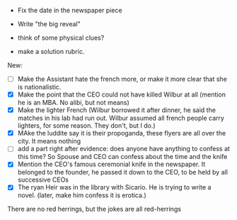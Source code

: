  - Fix the date in the newspaper piece
 - Write "the big reveal"
 - think of some physical clues?

 - make a solution rubric.
 
 
 New:
 
 - [ ] Make the Assistant hate the french more, or make it more clear that she is nationalistic.
 - [x] Make the point that the CEO could not have killed Wilbur at all (mention he is an MBA. No alibi, but not means)
 - [x] Make the lighter French (Wilbur borrowed it after dinner, he said the matches in his lab had run out. Wilbur assumed all french people carry lighters, for some reason. They don't, but I do.)
 - [x] MAke the luddite say it is their propoganda, these flyers are all over the city. It means nothing
 - [ ] add a part right after evidence: does anyone have anything to confess at this time?
       So Spouse and CEO can confess about the time and the knife
 - [x] Mention the CEO's famous ceremonial knife in the newspaper. It belonged to the founder, he passed it down to the CEO, to be held by all successive CEOs
 - [x] The ryan Heir was in the library with Sicario. He is trying to write a novel. (later, make him confess it is erotica.)
 
There are no red herrings, but the jokes are all red-herrings
